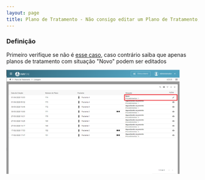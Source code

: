 ```yaml
---
layout: page
title: Plano de Tratamento - Não consigo editar um Plano de Tratamento, por que?
---
```


### Definição

Primeiro verifique se não é [esse caso](/pages/planning/error/create), caso contrário saiba que apenas planos de tratamento com situação "Novo" podem ser editados

<div class="text-center">
  <img alt="Imagem" src="/pages/planning/error-edit/listing.png" style="width: 90%;" />
</div>
